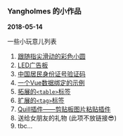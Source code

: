 ### Yangholmes 的小作品
**2018-05-14**

一些小玩意儿列表
1. <a target="_blank" href="../../../playground/canvas/canvas.html">跟随指尖滑动的彩色小圆</a>
2. <a target="_blank" href="../../../playground/flash-light/">LED广告板</a>
3. <a target="_blank" href="../../../playground/id-check">中国居民身份证号验证码</a>
4. <a target="_blank" href="../../../playground/vue-todolist/todolist.html">一个Vue数据绑定的示例</a>
5. [拓展的`<table>`标签](https://github.com/Yangholmes/yang-components/tree/master/src/components/ex-table)
6. [扩展的`<tag>`标签](https://github.com/Yangholmes/yang-components/tree/master/src/components/ex-tag)
7. [Quill插件——剪贴板图片粘贴插件](https://github.com/Yangholmes/quill-yang-image-paste)
8. 送给女朋友的礼物 (此项不放链接😎)
5. tbc...
